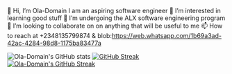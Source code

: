 👋 Hi, I’m Ola-Domain
I am an aspiring software engineer
👀 I’m interested in learning good stuff
🌱 I’m undergoing the ALX software engineering program
💞️ I’m looking to collaborate on on anything that will be useful to me
📫 How to reach at +2348135799874 & blob:https://web.whatsapp.com/1b69a3ad-42ac-4284-98d8-1175ba83477a

![Ola-Domain's GitHub stats](https://github-readme-stats.vercel.app/api?username=Ola-Domain&show_icons=true&theme=radical)
[![GitHub Streak](https://streak-stats.demolab.com/?user=Ola-Domain)](https://git.io/streak-stats)
[![Ola-Domain's GitHub Streak](https://streak-stats.demolab.com/?user=Ola-Domain&currStreakNum=2FD3EB&fire=pink&sideLabels=F00&date_format=[Y.]n.j)](https://git.io/streak-stats)

